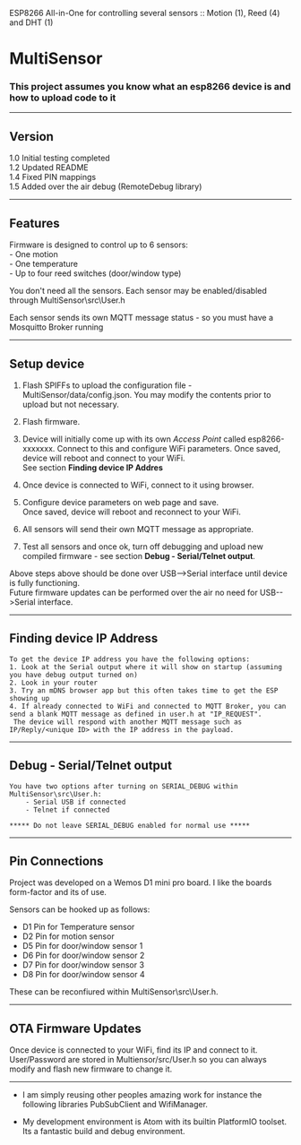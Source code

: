 ESP8266 All-in-One for controlling several sensors :: Motion (1), Reed (4) and DHT (1)

# MultiSensor

### This project assumes you know what an esp8266 device is and how to upload code to it

-------------------------------------------------------------------------------------------------------------
## Version
1.0 Initial testing completed  
1.2 Updated README  
1.4 Fixed PIN mappings  
1.5 Added over the air debug (RemoteDebug library)  

-------------------------------------------------------------------------------------------------------------
## Features
Firmware is designed to control up to 6 sensors:  
	- One motion  
	- One temperature  
	- Up to four reed switches (door/window type)  

You don't need all the sensors. Each sensor may be enabled/disabled through MultiSensor\src\User.h

Each sensor sends its own MQTT message status - so you must have a Mosquitto Broker running

-------------------------------------------------------------------------------------------------------------
## Setup device
1. Flash SPIFFs to upload the configuration file - MultiSensor/data/config.json. You may modify the contents prior to upload but not necessary.

2. Flash firmware.

3. Device will initially come up with its own *Access Point* called esp8266-xxxxxxx. Connect to this and configure WiFi parameters. Once saved, device will reboot and connect to your WiFi.  
   See section **Finding device IP Addres**

4. Once device is connected to WiFi, connect to it using browser. 

5. Configure device parameters on web page and save.  
   Once saved, device will reboot and reconnect to your WiFi.

6. All sensors will send their own MQTT message as appropriate.

7. Test all sensors and once ok, turn off debugging and upload new compiled firmware - see section **Debug - Serial/Telnet output**.

Above steps above should be done over USB-->Serial interface until device is fully functioning.  
Future firmware updates can be performed over the air no need for USB-->Serial interface.

-------------------------------------------------------------------------------------------------------------
## Finding device IP Address
	To get the device IP address you have the following options: 
	1. Look at the Serial output where it will show on startup (assuming you have debug output turned on)
	2. Look in your router
	3. Try an mDNS browser app but this often takes time to get the ESP showing up
	4. If already connected to WiFi and connected to MQTT Broker, you can send a blank MQTT message as defined in user.h at "IP_REQUEST".  
     The device will respond with another MQTT message such as IP/Reply/<unique ID> with the IP address in the payload.

-------------------------------------------------------------------------------------------------------------
## Debug - Serial/Telnet output
	You have two options after turning on SERIAL_DEBUG within MultiSensor\src\User.h:
		- Serial USB if connected
		- Telnet if connected
	
	***** Do not leave SERIAL_DEBUG enabled for normal use *****

-------------------------------------------------------------------------------------------------------------
## Pin Connections 
Project was developed on a Wemos D1 mini pro board. I like the boards form-factor and its of use. 

Sensors can be hooked up as follows:
- D1 Pin for Temperature sensor
- D2 Pin for motion sensor
- D5 Pin for door/window sensor 1
- D6 Pin for door/window sensor 2
- D7 Pin for door/window sensor 3
- D8 Pin for door/window sensor 4

These can be reconfiured within MultiSensor\src\User.h.

-------------------------------------------------------------------------------------------------------------
## OTA Firmware Updates
Once device is connected to your WiFi, find its IP and connect to it. User/Password are stored in Multiensor/src/User.h so you can always modify and flash new firmware to change it.

-------------------------------------------------------------------------------------------------------------
- I am simply reusing other peoples amazing work for instance the following libraries PubSubClient and WifiManager.

- My development environment is Atom with its builtin PlatformIO toolset. Its a fantastic build and debug environment.